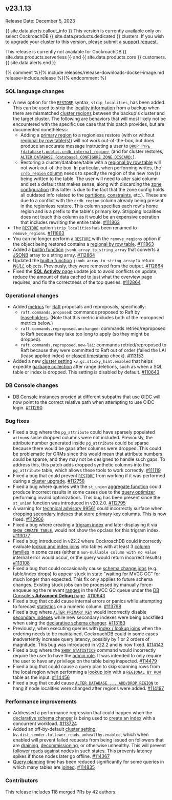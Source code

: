 v23.1.13
--------

Release Date: December 5, 2023

{{ site.data.alerts.callout_info }}
This version is currently available only on select CockroachDB {{ site.data.products.dedicated }} clusters. If you wish to upgrade your cluster to this version, please submit a [support request](https://support.cockroachlabs.com/hc/en-us/requests/new).

This release is currently not available for CockroachDB {{ site.data.products.serverless }} and {{ site.data.products.core }} customers.
{{ site.data.alerts.end }}

{% comment %}{% include releases/release-downloads-docker-image.md release=include.release %}{% endcomment %}

<h3 id="v23-1-13-sql-language-changes">SQL language changes</h3>

- A new option for the [`RESTORE`](https://www.cockroachlabs.com/docs/v23.1/restore.html) syntax, `strip_localities`, has been added. This can be used to strip the [locality information](https://www.cockroachlabs.com/docs/v23.1/alter-table.html#set-locality) from a backup when there are mismatched [cluster regions](https://www.cockroachlabs.com/docs/v23.1/multiregion-overview.html#cluster-regions) between the backup's cluster and the target cluster. The following are behaviors that will most likely not be encountered with the specific use case that this patch provides, but are documented nonetheless:
    - Adding a [primary region](https://www.cockroachlabs.com/docs/v23.1/alter-database.html#set-primary-region) to a regionless restore (with or without [regional by row table(s)](https://www.cockroachlabs.com/docs/v23.1/table-localities.html#regional-by-row-tables)) will not work out-of-the-box, but does produce an accurate message instructing a user to [`DROP TYPE {database}.public.crdb_internal_region;`](https://www.cockroachlabs.com/docs/v23.1/drop-type.html) (and for cluster restores, [`ALTER DATABASE {database} CONFIGURE ZONE DISCARD;`](https://www.cockroachlabs.com/docs/v23.1/alter-database.html#remove-a-replication-zone)).
    - Restoring a cluster/database/table with a [regional by row table](https://www.cockroachlabs.com/docs/v23.1/table-localities.html#regional-by-row-tables) will not work out-of-the box. In particular, when performing writes, the [`crdb_region` column](https://www.cockroachlabs.com/docs/v23.1/alter-table.html#crdb_region) needs to specify the region of the new row(s) being written to the table. The user will need to alter said column and set a default that makes sense, along with discarding the [zone configuration](https://www.cockroachlabs.com/docs/v23.1/configure-replication-zones.html) (this latter is due to the fact that the zone config holds all outdated info related to the [partitions](https://www.cockroachlabs.com/docs/v23.1/partitioning.html), [constraints](https://www.cockroachlabs.com/docs/v23.1/constraints.html), etc.). These are due to a conflict with the `crdb_region` column already being present in the regionless restore. This column specifies each row's home region and is a prefix to the table's primary key. Stripping localities does not touch this column as it would be an expensive operation that includes rewriting the entire table. [#111863][#111863]
- The [`RESTORE`](https://www.cockroachlabs.com/docs/v23.1/restore.html) option `strip_localities` has been renamed to `remove_regions`. [#111863][#111863]
- You can no longer perform a [`RESTORE`](https://www.cockroachlabs.com/docs/v23.1/restore.html) with the `remove_regions` option if the object being restored contains a [regional by row table](https://www.cockroachlabs.com/docs/v23.1/table-localities.html#regional-by-row-tables). [#111863][#111863]
- Added a [builtin function](https://www.cockroachlabs.com/docs/v23.1/functions-and-operators.html) `jsonb_array_to_string_array` that converts a [JSONB](https://www.cockroachlabs.com/docs/v23.1/jsonb.html) array to a string array. [#112864][#112864]
- Updated the [builtin function](https://www.cockroachlabs.com/docs/v23.1/functions-and-operators.html) `jsonb_array_to_string_array` to return [_NULL_](https://www.cockroachlabs.com/docs/v23.1/null-handling.html) objects. Previously, they were removed from the output. [#112864][#112864]
- Fixed the [**SQL Activity** page](https://www.cockroachlabs.com/docs/v23.1/monitoring-and-alerting.html#sql-activity-pages) update job to avoid conflicts on update, reduce the amount of data cached to just what the overview page requires, and fix the correctness of the top queries. [#112864][#112864]

<h3 id="v23-1-13-operational-changes">Operational changes</h3>

- Added [metrics](https://www.cockroachlabs.com/docs/v23.1/metrics.html) for [Raft](https://www.cockroachlabs.com/docs/v23.1/architecture/replication-layer.html#raft) proposals and reproposals, specifically:
    - `raft.commands.proposed`: commands proposed to Raft by [leaseholders](https://www.cockroachlabs.com/docs/v23.1/architecture/overview.html#architecture-leaseholder). (Note that this metric includes both of the reproposed metrics below.)
    - `raft.commands.reproposed.unchanged`: commands retried/reproposed to Raft because they take too long to apply (so they might be dropped).
    - `raft.commands.reproposed.new-lai`: commands retried/reproposed to Raft because they were committed to Raft out of order (failed the LAI (lease applied index) or [closed timestamp](https://www.cockroachlabs.com/docs/v23.1/architecture/transaction-layer.html#closed-timestamps) check). [#113153][#113153]
- Added a new [cluster setting](https://www.cockroachlabs.com/docs/v23.1/cluster-settings.html) `kv.gc.sticky_hint.enabled` that helps expedite [garbage collection](https://www.cockroachlabs.com/docs/v23.1/architecture/storage-layer.html#garbage-collection) after range deletions, such as when a SQL table or index is dropped. This setting is disabled by default. [#110643][#110643]

<h3 id="v23-1-13-db-console-changes">DB Console changes</h3>

- [DB Console](https://www.cockroachlabs.com/docs/v23.1/ui-overview.html) instances proxied at different subpaths that use [OIDC](https://www.cockroachlabs.com/docs/cockroachcloud/configure-cloud-org-sso.html#oidc) will now point to the correct relative path when attempting to use OIDC login. [#111290][#111290]

<h3 id="v23-1-13-bug-fixes">Bug fixes</h3>

- Fixed a bug where the `pg_attribute` could have sparsely populated `attnum`s since dropped columns were not included. Previously, the attribute number generated inside `pg_attribute` could be sparse because there would be gaps after columns were dropped. This could be problematic for ORMs since this would mean that attribute numbers could be sparse, and they may not be designed to handle such gaps. To address this, this patch adds dropped synthetic columns into the `pg_attribute` table, which allows these tools to work correctly. [#111119][#111119]
- Fixed a bug that could prevent [`RESTORE`](https://www.cockroachlabs.com/docs/v23.1/restore.html) from working if it was performed during a [cluster upgrade](https://www.cockroachlabs.com/docs/v23.1/upgrade-cockroach-version.html). [#112758][#112758]
- Fixed a bug where queries with the `st_union` [aggregate function](https://www.cockroachlabs.com/docs/v23.1/functions-and-operators.html#aggregate-functions) could produce incorrect results in some cases due to the [query optimizer](https://www.cockroachlabs.com/docs/v23.1/cost-based-optimizer.html) performing invalid optimizations. This bug has been present since the `st_union` function was introduced in v20.2.0. [#112795][#112795]
- A warning for [technical advisory 99561](https://www.cockroachlabs.com/docs/advisories/a99561) could incorrectly surface when [dropping secondary indexes](https://www.cockroachlabs.com/docs/v23.1/drop-index.html) that store [primary key](https://www.cockroachlabs.com/docs/v23.1/primary-key.html) columns. This is now fixed. [#112906][#112906]
- Fixed a bug where creating a [trigram index](https://www.cockroachlabs.com/docs/v23.1/trigram-indexes.html) and later displaying it via [`SHOW CREATE TABLE`](https://www.cockroachlabs.com/docs/v23.1/show-create.html), would not show the opclass for this trigram index. [#113077][#113077]
- Fixed a bug introduced in v22.2 where CockroachDB could incorrectly evaluate [lookup and index joins](https://www.cockroachlabs.com/docs/v23.1/joins.html) into tables with at least 3 [column families](https://www.cockroachlabs.com/docs/v23.1/column-families.html) in some cases (either a `non-nullable column with no value` internal error would occur, or the query would return incorrect results). [#113108][#113108]
- Fixed a bug that could occasionally cause [schema change jobs](https://www.cockroachlabs.com/docs/v23.1/online-schema-changes.html) (e.g., table/index drops) to appear stuck in state "waiting for MVCC GC" for much longer than expected. This fix only applies to future schema changes. Existing stuck jobs can be processed by manually force-enqueueing the relevant [ranges](https://www.cockroachlabs.com/docs/v23.1/architecture/overview.html#architecture-range) in the MVCC GC queue under the [DB Console's **Advanced Debug** page](https://www.cockroachlabs.com/docs/v23.1/ui-debug-pages.html). [#110643][#110643]
- Fixed a bug that could cause internal errors or panics while attempting to forecast [statistics](https://www.cockroachlabs.com/docs/v23.1/cost-based-optimizer.html#table-statistics) on a numeric column. [#113798][#113798]
- Fixed a bug where [`ALTER PRIMARY KEY`](https://www.cockroachlabs.com/docs/v23.1/alter-table.html#alter-primary-key) would incorrectly disable [secondary indexes](https://www.cockroachlabs.com/docs/v23.1/indexes.html) while new secondary indexes were being backfilled when using the [declarative schema changer](https://www.cockroachlabs.com/docs/v23.1/online-schema-changes.html#declarative-schema-changer). [#113183][#113183]
- Previously, when executing queries with [index / lookup joins](https://www.cockroachlabs.com/docs/v23.1/joins.html) when the ordering needs to be maintained, CockroachDB could in some cases inadvertently increase query latency, possibly by 1 or 2 orders of magnitude. This bug was introduced in v22.2 and is now fixed. [#114143][#114143]
- Fixed a bug where the [`SHOW STATISTICS`](https://www.cockroachlabs.com/docs/v23.1/show-statistics.html) command would incorrectly require the user to have the [admin role](https://www.cockroachlabs.com/docs/v23.1/security-reference/authorization.html#admin-role). It was intended to only require the user to have any privilege on the table being inspected. [#114479][#114479]
- Fixed a bug that could cause a query plan to skip scanning rows from the local region when performing a [lookup join](https://www.cockroachlabs.com/docs/v23.1/joins.html) with a [`REGIONAL BY ROW`](https://www.cockroachlabs.com/docs/v23.1/table-localities.html#regional-by-row-tables) table as the input. [#114456][#114456]
- Fixed a bug that could cause [`ALTER DATABASE ... ADD/DROP REGION`](https://www.cockroachlabs.com/docs/v23.1/alter-database.html#add-region) to hang if node localities were changed after regions were added. [#114197][#114197]

<h3 id="v23-1-13-performance-improvements">Performance improvements</h3>

- Addressed a performance regression that could happen when the [declarative schema changer](https://www.cockroachlabs.com/docs/v23.1/online-schema-changes.html#declarative-schema-changer) is being used to [create an index](https://www.cockroachlabs.com/docs/v23.1/create-index.html) with a concurrent workload. [#113724][#113724]
- Added an off-by-default [cluster setting](https://www.cockroachlabs.com/docs/v23.1/cluster-settings.html), `kv.dist_sender.follower_reads_unhealthy.enabled`, which when enabled will prevent failed requests from being issued on followers that are [draining](https://www.cockroachlabs.com/docs/v23.1/node-shutdown.html#draining), [decommissioning](https://www.cockroachlabs.com/docs/v23.1/node-shutdown?filters=decommission), or otherwise unhealthy. This will prevent [follower reads](https://www.cockroachlabs.com/docs/v23.1/follower-reads.html) against nodes in such states. This prevents latency spikes if those nodes later go offline. [#114367][#114367]
- [Query planning](https://www.cockroachlabs.com/docs/v23.1/cost-based-optimizer.html) time has been reduced significantly for some queries in which many tables are [joined](https://www.cockroachlabs.com/docs/v23.1/joins.html). [#114835][#114835]

<div class="release-note-contributors" markdown="1">

<h3 id="v23-1-13-contributors">Contributors</h3>

This release includes 118 merged PRs by 42 authors.

</div>

[#110643]: https://github.com/cockroachdb/cockroach/pull/110643
[#111119]: https://github.com/cockroachdb/cockroach/pull/111119
[#111290]: https://github.com/cockroachdb/cockroach/pull/111290
[#111863]: https://github.com/cockroachdb/cockroach/pull/111863
[#112758]: https://github.com/cockroachdb/cockroach/pull/112758
[#112795]: https://github.com/cockroachdb/cockroach/pull/112795
[#112864]: https://github.com/cockroachdb/cockroach/pull/112864
[#112906]: https://github.com/cockroachdb/cockroach/pull/112906
[#113039]: https://github.com/cockroachdb/cockroach/pull/113039
[#113077]: https://github.com/cockroachdb/cockroach/pull/113077
[#113108]: https://github.com/cockroachdb/cockroach/pull/113108
[#113153]: https://github.com/cockroachdb/cockroach/pull/113153
[#113171]: https://github.com/cockroachdb/cockroach/pull/113171
[#113183]: https://github.com/cockroachdb/cockroach/pull/113183
[#113724]: https://github.com/cockroachdb/cockroach/pull/113724
[#113798]: https://github.com/cockroachdb/cockroach/pull/113798
[#114143]: https://github.com/cockroachdb/cockroach/pull/114143
[#114197]: https://github.com/cockroachdb/cockroach/pull/114197
[#114367]: https://github.com/cockroachdb/cockroach/pull/114367
[#114456]: https://github.com/cockroachdb/cockroach/pull/114456
[#114479]: https://github.com/cockroachdb/cockroach/pull/114479
[#114529]: https://github.com/cockroachdb/cockroach/pull/114529
[#114835]: https://github.com/cockroachdb/cockroach/pull/114835

